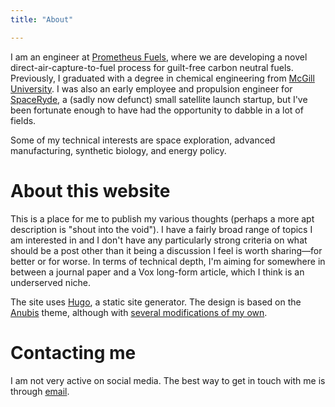 ```yaml
---
title: "About"

---
```


I am an engineer at [Prometheus Fuels](https://www.prometheusfuels.com/), where we are developing a novel direct-air-capture-to-fuel process for guilt-free carbon neutral fuels. Previously, I graduated with a degree in chemical engineering from [McGill University](https://www.mcgill.ca/). I was also an early employee and propulsion engineer for [SpaceRyde](https://spaceryde.webflow.io/), a (sadly now defunct) small satellite launch startup, but I've been fortunate enough to have had the opportunity to dabble in a lot of fields. 

Some of my technical interests are space exploration, advanced manufacturing, synthetic biology, and energy policy.


# About this website 
This is a place for me to publish my various thoughts (perhaps a more apt description is "shout into the void"). I have a fairly broad range of topics I am interested in and I don't have any particularly strong criteria on what should be a post other than it being a discussion I feel is worth sharing&mdash;for better or for worse. In terms of technical depth, I'm aiming for somewhere in between a journal paper and a Vox long-form article, which I think is an underserved niche. 

The site uses [Hugo](https://gohugo.io/), a static site generator. The design is based on the [Anubis](https://github.com/mitrichius/hugo-theme-anubis) theme, although with [several modifications of my own](https://github.com/LiemDQ/hugo-theme-anubis).

# Contacting me
I am not very active on social media. The best way to get in touch with me is through [email](mailto:dq@liem.ca).